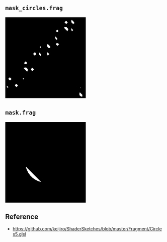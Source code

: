
## `mask_circles.frag`

<img src="img/mask_circles.gif" width="256">


## `mask.frag`

<img src="img/mask.gif" width="256">


## Reference

- https://github.com/keijiro/ShaderSketches/blob/master/Fragment/Circles5.glsl
